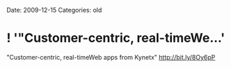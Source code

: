 Date: 2009-12-15
Categories: old

# ! '"Customer-centric, real-timeWe...'

"Customer-centric, real-timeWeb apps from Kynetx"  <a href="http://bit.ly/8Oy6pP" rel="nofollow">http://bit.ly/8Oy6pP</a>
